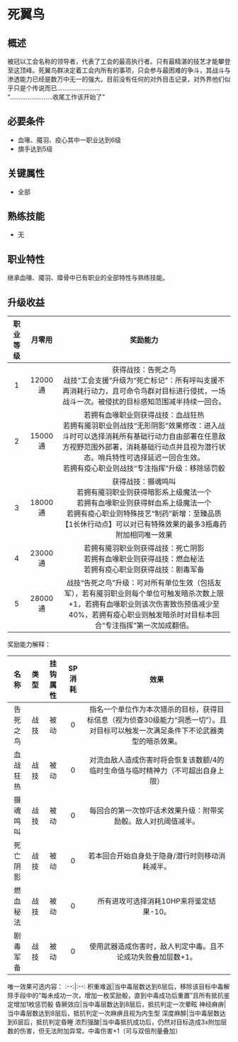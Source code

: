 # 死翼鸟

## 概述

被冠以工会名称的领导者，代表了工会的最高执行者。只有最精湛的技艺才能攀登至这顶峰。死翼鸟群决定着工会内所有的事项，只会参与最困难的争斗，其战斗与渗透能力已经是数万中无一的强大。目前没有任何的对外目击记录，对外界他们似乎只是个传说而已……………………<br>“……………………收尾工作该开始了”

## 必要条件

* 血喙、魇羽、疫心其中一职业达到6级
* 旗手达到5级

## 关键属性

* 全部

## 熟练技能

* 无
  
## 职业特性

继承血喙、魇羽、瘴骨中已有职业的全部特性与熟练技能。

## 升级收益

职业等级|月零用|奖励能力
:--:|:--:|:--:
1|12000通|获得战技：告死之鸟<br>战技“工会支援”升级为“死亡标记”：所有呼叫支援不再消耗行动力，且可命令鸟群对目标进行侵扰，一场战斗一次。被侵扰的目标感知范围减半持续一回合。
2|15000通|若拥有血喙职业则获得战技：血战狂热<br>若拥有魇羽职业则战技“无形阴影”效果修改：进入战斗时可以选择消耗所有基础行动力自由部署在任意敌方视野范围外部署，消耗基础行动点并且视为潜行状态。哨兵特性可选择延迟一回合生效。<br>若拥有疫心职业则战技“专注指挥”升级：移除惩罚骰
3|18000通|获得战技：摄魂鸣叫<br>若拥有魇羽职业则获得暗影系上级魔法一个<br>若拥有血喙职业则获得鲜血系上级魔法一个<br>若拥有疫心职业则特殊技艺“制药”新增：至臻品质【1长休行动点】可以对已有特殊效果的最多3瓶毒药附加相同唯一效果
4|23000通|若拥有魇羽职业则获得战技：死亡阴影<br>若拥有血喙职业则获得战技：燃血秘法<br>若拥有疫心职业则获得战技：剧毒军备
5|28000通|战技“告死之鸟”升级：可对所有单位生效（包括友军），若有魇羽职业则每个单位可触发暗杀次数上限+1，若拥有血喙职业则该次伤害致伤预值减少至40%，若拥有疫心职业则触发暗杀时对目标本回合“专注指挥”第一次加成翻倍。

奖励能力解释：

名称|类型|挂钩属性|SP消耗|效果
:--:|:--:|:--:|:--:|:--:
告死之鸟|战技|被动|0|指名一个单位作为本次猎杀的目标，获得目标信息（视为侦查30级能力“洞悉一切”）。且对目标可以触发一次满足条件下不论武器类型的暗杀效果。
血战狂热|战技|被动|0|对流血敌人造成伤害时将会恢复该数额/4的临时生命值与临时精神力（不可超出自身上限）
摄魂鸣叫|战技|被动|0|每回合的第一次惊吓话术效果升级：附带奖励骰。敌人对抗阈值减半。
死亡阴影|战技|被动|0|若本回合开始自身处于隐身/潜行时则移动消耗减半。
燃血秘法|战技|被动|0|所有进攻可选择消耗10HP来将鉴定结果-10。
剧毒军备|战技|被动|0|使用武器造成伤害时，敌人判定中毒。且不论成功失败叠加层数+1。

唯一效果可选内容：
:--:|:--:
积重难返|当中毒层数达到6层后，移除该目标中毒解除手段中的“每未成功一次，增加一枚奖励骰，直到中毒成功后重置”且所有抵抗鉴定增加1枚惩罚骰
昏厥效应|当中毒层数达到8层后，抵抗判定一次晕眩
神经麻痹|当中毒层数达到8层后，抵抗判定一次麻痹且视为内生型
深度麻醉|当中毒层数达到6层后，抵抗判定昏睡
浓烈强酸|当中毒抵抗成功后，仍然对目标造成3x附加层数的伤害，但无法附加异常。中毒伤害+1（可与双倍剂量叠加）